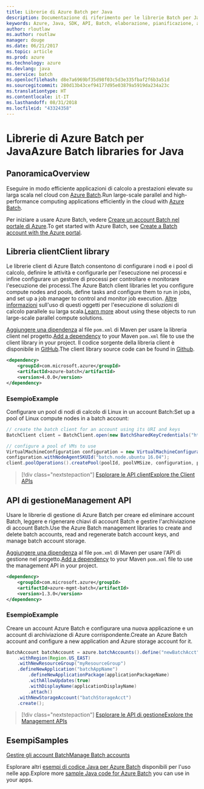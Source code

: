 ```yaml
---
title: Librerie di Azure Batch per Java
description: Documentazione di riferimento per le librerie Batch per Java
keywords: Azure, Java, SDK, API, Batch, elaborazione, pianificazione, a esecuzione prolungata
author: rloutlaw
ms.author: routlaw
manager: douge
ms.date: 06/21/2017
ms.topic: article
ms.prod: azure
ms.technology: azure
ms.devlang: java
ms.service: batch
ms.openlocfilehash: d8e7a6969bf35d98f03c5d3e335fbaf2f6b3a51d
ms.sourcegitcommit: 280d13b43cef94177d95e03879a5919da234a23c
ms.translationtype: HT
ms.contentlocale: it-IT
ms.lasthandoff: 08/31/2018
ms.locfileid: "43324358"
---
```

# <a name="azure-batch-libraries-for-java"></a><span data-ttu-id="0f5c9-104">Librerie di Azure Batch per Java</span><span class="sxs-lookup"><span data-stu-id="0f5c9-104">Azure Batch libraries for Java</span></span>

## <a name="overview"></a><span data-ttu-id="0f5c9-105">Panoramica</span><span class="sxs-lookup"><span data-stu-id="0f5c9-105">Overview</span></span>

<span data-ttu-id="0f5c9-106">Eseguire in modo efficiente applicazioni di calcolo a prestazioni elevate su larga scala nel cloud con [Azure Batch](/azure/batch/batch-technical-overview).</span><span class="sxs-lookup"><span data-stu-id="0f5c9-106">Run large-scale parallel and high-performance computing applications efficiently in the cloud with [Azure Batch](/azure/batch/batch-technical-overview).</span></span>   

<span data-ttu-id="0f5c9-107">Per iniziare a usare Azure Batch, vedere [Creare un account Batch nel portale di Azure](/azure/batch/batch-account-create-portal).</span><span class="sxs-lookup"><span data-stu-id="0f5c9-107">To get started with Azure Batch, see [Create a Batch account with the Azure portal](/azure/batch/batch-account-create-portal).</span></span>

## <a name="client-library"></a><span data-ttu-id="0f5c9-108">Libreria client</span><span class="sxs-lookup"><span data-stu-id="0f5c9-108">Client library</span></span>

<span data-ttu-id="0f5c9-109">Le librerie client di Azure Batch consentono di configurare i nodi e i pool di calcolo, definire le attività e configurarle per l'esecuzione nei processi e infine configurare un gestore di processi per controllare e monitorare l'esecuzione dei processi.</span><span class="sxs-lookup"><span data-stu-id="0f5c9-109">The Azure Batch client libraries let you configure compute nodes and pools, define tasks and configure them to run in jobs, and set up a job manager to control and monitor job execution.</span></span> <span data-ttu-id="0f5c9-110">[Altre informazioni](/azure/batch/batch-api-basics) sull'uso di questi oggetti per l'esecuzione di soluzioni di calcolo parallele su larga scala.</span><span class="sxs-lookup"><span data-stu-id="0f5c9-110">[Learn more](/azure/batch/batch-api-basics) about using these objects to run large-scale parallel compute solutions.</span></span>

<span data-ttu-id="0f5c9-111">[Aggiungere una dipendenza](https://maven.apache.org/guides/getting-started/index.html#How_do_I_use_external_dependencies) al file `pom.xml` di Maven per usare la libreria client nel progetto.</span><span class="sxs-lookup"><span data-stu-id="0f5c9-111">[Add a dependency](https://maven.apache.org/guides/getting-started/index.html#How_do_I_use_external_dependencies) to your Maven `pom.xml` file to use the client library in your project.</span></span> <span data-ttu-id="0f5c9-112">Il codice sorgente della libreria client è disponibile in [GitHub](https://github.com/Azure/azure-batch-sdk-for-java).</span><span class="sxs-lookup"><span data-stu-id="0f5c9-112">The client library source code can be found in [Github](https://github.com/Azure/azure-batch-sdk-for-java).</span></span>

```XML
<dependency>
    <groupId>com.microsoft.azure</groupId>
    <artifactId>azure-batch</artifactId>
    <version>4.0.0</version>
</dependency>
```   

### <a name="example"></a><span data-ttu-id="0f5c9-113">Esempio</span><span class="sxs-lookup"><span data-stu-id="0f5c9-113">Example</span></span>

<span data-ttu-id="0f5c9-114">Configurare un pool di nodi di calcolo di Linux in un account Batch:</span><span class="sxs-lookup"><span data-stu-id="0f5c9-114">Set up a pool of Linux compute nodes in a batch account:</span></span>

```java
// create the batch client for an account using its URI and keys
BatchClient client = BatchClient.open(new BatchSharedKeyCredentials("https://fabrikambatch.eastus.batch.azure.com", "fabrikambatch", batchKey));

// configure a pool of VMs to use 
VirtualMachineConfiguration configuration = new VirtualMachineConfiguration();
configuration.withNodeAgentSKUId("batch.node.ubuntu 16.04");
client.poolOperations().createPool(poolId, poolVMSize, configuration, poolVMCount);
```

> [!div class="nextstepaction"]
> [<span data-ttu-id="0f5c9-115">Esplorare le API client</span><span class="sxs-lookup"><span data-stu-id="0f5c9-115">Explore the Client APIs</span></span>](/java/api/overview/azure/batch/client)


## <a name="management-api"></a><span data-ttu-id="0f5c9-116">API di gestione</span><span class="sxs-lookup"><span data-stu-id="0f5c9-116">Management API</span></span>

<span data-ttu-id="0f5c9-117">Usare le librerie di gestione di Azure Batch per creare ed eliminare account Batch, leggere e rigenerare chiavi di account Batch e gestire l'archiviazione di account Batch.</span><span class="sxs-lookup"><span data-stu-id="0f5c9-117">Use the Azure Batch management libraries to create and delete batch accounts, read and regenerate batch account keys, and manage batch account storage.</span></span>

<span data-ttu-id="0f5c9-118">[Aggiungere una dipendenza](https://maven.apache.org/guides/getting-started/index.html#How_do_I_use_external_dependencies) al file `pom.xml` di Maven per usare l'API di gestione nel progetto.</span><span class="sxs-lookup"><span data-stu-id="0f5c9-118">[Add a dependency](https://maven.apache.org/guides/getting-started/index.html#How_do_I_use_external_dependencies) to your Maven `pom.xml` file to use the management API in your project.</span></span>

```XML
<dependency>
    <groupId>com.microsoft.azure</groupId>
    <artifactId>azure-mgmt-batch</artifactId>
    <version>1.3.0</version>
</dependency>
```

### <a name="example"></a><span data-ttu-id="0f5c9-119">Esempio</span><span class="sxs-lookup"><span data-stu-id="0f5c9-119">Example</span></span>

<span data-ttu-id="0f5c9-120">Creare un account Azure Batch e configurare una nuova applicazione e un account di archiviazione di Azure corrispondente.</span><span class="sxs-lookup"><span data-stu-id="0f5c9-120">Create an Azure Batch account and configure a new application and Azure storage account for it.</span></span>

```java
BatchAccount batchAccount = azure.batchAccounts().define("newBatchAcct")
    .withRegion(Region.US_EAST)
    .withNewResourceGroup("myResourceGroup")
    .defineNewApplication("batchAppName")
        .defineNewApplicationPackage(applicationPackageName)
        .withAllowUpdates(true)
        .withDisplayName(applicationDisplayName)
        .attach()
    .withNewStorageAccount("batchStorageAcct")
    .create();
```

> [!div class="nextstepaction"]
> [<span data-ttu-id="0f5c9-121">Esplorare le API di gestione</span><span class="sxs-lookup"><span data-stu-id="0f5c9-121">Explore the Management APIs</span></span>](/java/api/overview/azure/batch/management)


## <a name="samples"></a><span data-ttu-id="0f5c9-122">Esempi</span><span class="sxs-lookup"><span data-stu-id="0f5c9-122">Samples</span></span>

<span data-ttu-id="0f5c9-123">[Gestire gli account Batch][1]</span><span class="sxs-lookup"><span data-stu-id="0f5c9-123">[Manage Batch accounts][1]</span></span>   

<span data-ttu-id="0f5c9-124">Esplorare altri [esempi di codice Java per Azure Batch](https://azure.microsoft.com/resources/samples/?platform=java&term=batch) disponibili per l'uso nelle app.</span><span class="sxs-lookup"><span data-stu-id="0f5c9-124">Explore more [sample Java code for Azure Batch](https://azure.microsoft.com/resources/samples/?platform=java&term=batch) you can use in your apps.</span></span>

[1]: https://github.com/Azure-Samples/batch-java-manage-batch-accounts
